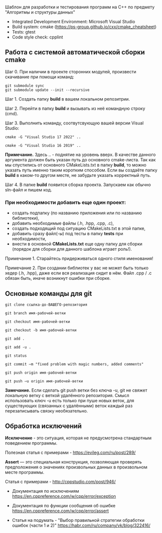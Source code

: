 Шаблон для разработки и тестирования программ на С++ по предмету "Алгоритмы и структуры данных"

* Integrated Development Environment: Microsoft Visual Studio 
* Build system: cmake (https://ps-group.github.io/cxx/cmake_cheatsheet)
* Tests: gtest
* Code style check: cpplint

## Работа с системой автоматической сборки cmake

Шаг 0. При наличии в проекте сторонних модулей, произвести скачивание при помощи команд:

```
git submodule sync
git submodule update --init --recursive
```

Шаг 1. Создать папку **build** в вашем локальном репозитрии.

Шаг 2. Перейти в папку **build** и вызывать из неё командную строку (cmd).

Шаг 3. Выполнить команду, соотвутсвующую вашей версии Visual Studio:

```
cmake -G "Visual Studio 17 2022" ..
```

```
cmake -G "Visual Studio 16 2019" ..
```

**Примечание.** Здесь .. - поднятие на уровень вверх. В качестве данного аргумента должен быть указан путь до основного cmake-листа. Так как мы спустились от основного CMakeLists.txt в папку **build**, то можно указать путь именно таким коротким способом. Если вы создаёте папку **build** в каком-то другом месте, не забудьте указать корректный путь.

Шаг 4. В папке **build** появится сборка проекта. Запускаем как обычно sln-файл и пишем код.

### При необходимости добавить еще один проект:

* создать подпапку (по названию приложения или по названию библиотеки),
* добавить необходимые файлы (.h, .hpp, .cpp, .c), 
* создать подходящий под ситуацию CMakeLists.txt в этой папке,
* добавить сразу файл(-ы) под тесты в папку **tests** при необходимости,
* внести в основной **CMakeLists.txt** еще одну папку для сборки (порядок для сборки для данного шаблона играет роль!).

Примечание 1. Старайтесь придерживаться одного стиля именования!

Примечание 2. При создании библиотек у вас не может быть только хедер (.h, .hpp), даже если вся реализация сидит в нём. Файл .cpp / .c обязан быть, иначе возникнут ошибки при сборке.

## Основные команды для git

```
git clone ссылка-до-ВАШЕГО-репозитория
```

```
git branch имя-рабочей-ветки
```

```
git checkout имя-рабочей-ветки
```

```
git checkout -b имя-рабочей-ветки
```

```
git add .
```

```
git add -u .
```

```
git status
```

```
git commit –m "fixed problem with magic numbers, added comments"
```

```
git push origin имя-рабочей-ветки
```

```
git push –u origin имя-рабочей-ветки
```

**Замечание.** Если сделать git push ветки без ключа -u, git не свяжет локальную ветку с веткой удалённого репозитория. Смысл использовать ключ -u есть только при пуше новых веток, для существующих (связанных с удалёнными) веток каждый раз перезаписывать связку необязательно.

## Обработка исключений

**Исключение**  - это ситуация, которая не предусмотрена стандартным поведением программы.

Полезная статья с примерами - https://evileg.com/ru/post/289/

**Assert** — это специальная конструкция, позволяющая проверять предположения о значениях произвольных данных в произвольном месте программы.

Статья с примерами - http://cppstudio.com/post/946/

* Документация по исключениям
https://en.cppreference.com/w/cpp/error/exception

* Документация по функции сообщения об ошибке
https://en.cppreference.com/w/cpp/error/assert

* Статья на подумать - "Выбор правильной стратегии обработки ошибок (части 1 и 2)"
https://habr.com/ru/company/vk/blog/322416/
	
